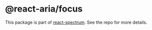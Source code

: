# @react-aria/focus

This package is part of [react-spectrum](https://github.com/adobe-private/react-spectrum-v3). See the repo for more details.
